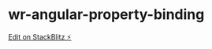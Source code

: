# wr-angular-property-binding

[Edit on StackBlitz ⚡️](https://stackblitz.com/edit/wr-angular-property-binding)